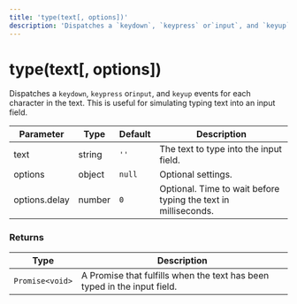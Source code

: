 ```yaml
---
title: 'type(text[, options])'
description: 'Dispatches a `keydown`, `keypress` or`input`, and `keyup` events for each character in the text.'
---
```


# type(text[, options])

Dispatches a `keydown`, `keypress` or`input`, and `keyup` events for each character in the text. This is useful for simulating typing text into an input field.

| Parameter     | Type   | Default | Description                                                    |
| ------------- | ------ | ------- | -------------------------------------------------------------- |
| text          | string | `''`    | The text to type into the input field.                         |
| options       | object | `null`  | Optional settings.                                             |
| options.delay | number | `0`     | Optional. Time to wait before typing the text in milliseconds. |

### Returns

| Type            | Description                                                              |
| --------------- | ------------------------------------------------------------------------ |
| `Promise<void>` | A Promise that fulfills when the text has been typed in the input field. |